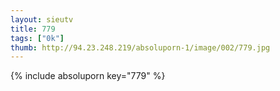 ```yaml
--- 
layout: sieutv
title: 779
tags: ["0k"]
thumb: http://94.23.248.219/absoluporn-1/image/002/779.jpg
---
```

{% include absoluporn key="779" %} 

